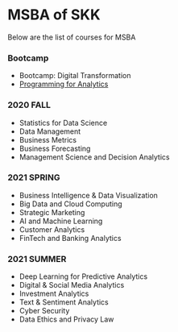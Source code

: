 # MSBA of SKK

Below are the list of courses for MSBA

### Bootcamp
- Bootcamp: Digital Transformation
- [Programming for Analytics](MSBA.github.io/README.md)

### 2020 FALL
- Statistics for Data Science
- Data Management
- Business Metrics
- Business Forecasting
- Management Science and Decision Analytics

### 2021 SPRING
- Business Intelligence & Data Visualization
- Big Data and Cloud Computing
- Strategic Marketing
- AI and Machine Learning
- Customer Analytics
- FinTech and Banking Analytics

### 2021 SUMMER
- Deep Learning for Predictive Analytics
- Digital & Social Media Analytics
- Investment Analytics
- Text & Sentiment Analytics
- Cyber Security
- Data Ethics and Privacy Law

